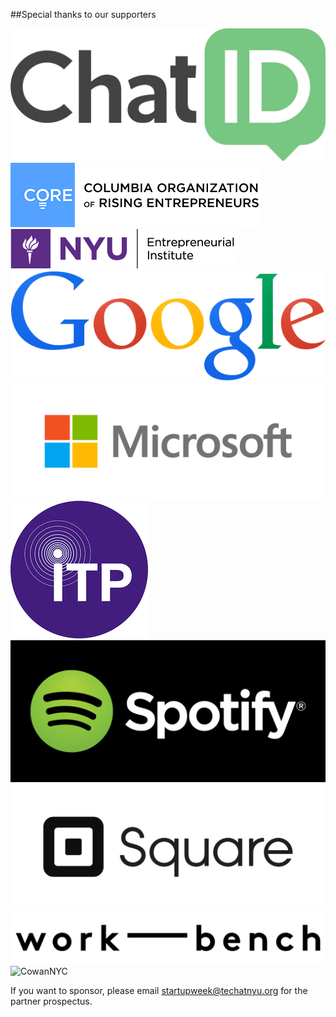 ##Special thanks to our supporters

<img src="/lib/logos/chatid.png" alt="ChatID" class="two-n-plus-oneth three-n-plus-oneth" /><img src="/lib/logos/core.png" alt="CORE at Columbia" class="two-n-plus-oneth" /><img src="/lib/logos/elab.png" alt="NYU Leslie Entrepreneurship Institute" class="two-n-plus-oneth"><img src="/lib/logos/google.png" alt="Google" class="two-n-plus-oneth three-n-plus-oneth" /><img src="/lib/logos/microsoft.png" alt="Microsoft" class="two-n-plus-oneth" /><img src="/lib/logos/itp.png" alt="NYU ITP at Tisch" class="two-n-plus-oneth" /><img src="/lib/logos/spotify.png" alt="Spotify" class="two-n-plus-oneth three-n-plus-oneth" /><img src="/lib/logos/square.png" alt="Square" class="two-n-plus-oneth" /><img src="/lib/logos/work-bench.png" class="two-n-plus-oneth" /><img src="http://files.tnyu.org/upload_4888f906ad62ef510d3326ad6dc8f668_2f0ccd08-dc86-11e4-92bf-17509d290d64.jpg" alt="CowanNYC" class="two-n-plus-oneth" />

If you want to sponsor, please email [startupweek@techatnyu.org](mailto:jobfair@techatnyu.org) for the partner prospectus.
